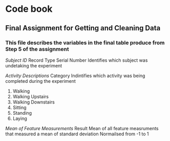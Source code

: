 # Code book
## Final Assignment for Getting and Cleaning Data

### This file describes the variables in the final table produce from Step 5 of the assignment

*Subject ID*
Record Type
Serial Number
Identifies which subject was undetaking the experiment


*Activity Descriptions*
Category
Indintifies which activity was being completed during the experiment
1. Walking
2. Walking Upstairs
3. Walking Downstairs
4. Sitting
5. Standing
6. Laying


*Mean of Feature Measurements*
Result
Mean of all feature measruments that measured a mean of standard deviation
Normailsed from -1 to 1

